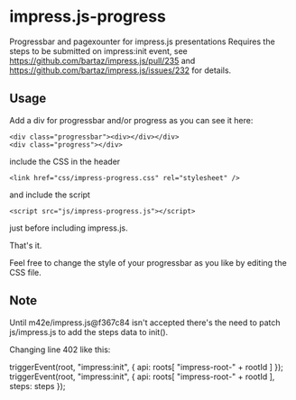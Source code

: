 impress.js-progress
===================

Progressbar and pagexounter for impress.js presentations
Requires the steps to be submitted on impress:init event, see https://github.com/bartaz/impress.js/pull/235 and https://github.com/bartaz/impress.js/issues/232 for details.

Usage
-------------------
Add a div for progressbar and/or progress as you can see it here:

	<div class="progressbar"><div></div></div>
	<div class="progress"></div>

include the CSS in the header 

    <link href="css/impress-progress.css" rel="stylesheet" />

and include the script

	<script src="js/impress-progress.js"></script>
	
just before including impress.js.

That's it.

Feel free to change the style of your progressbar as you like by editing the CSS file.

Note
---------------------
Until m42e/impress.js@f367c84 isn't accepted there's the need to patch js/impress.js to add the steps data to init().

Changing line 402 like this:

triggerEvent(root, "impress:init", { api: roots[ "impress-root-" + rootId ] });
triggerEvent(root, "impress:init", { api: roots[ "impress-root-" + rootId ], steps: steps });
